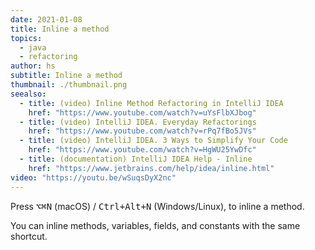 ```yaml
---
date: 2021-01-08
title: Inline a method
topics:
  - java
  - refactoring
author: hs
subtitle: Inline a method
thumbnail: ./thumbnail.png
seealso:
  - title: (video) Inline Method Refactoring in IntelliJ IDEA
    href: "https://www.youtube.com/watch?v=uYsFlbXJbog"
  - title: (video) IntelliJ IDEA. Everyday Refactorings
    href: "https://www.youtube.com/watch?v=rPq7fBo5JVs"
  - title: (video) IntelliJ IDEA. 3 Ways to Simplify Your Code
    href: "https://www.youtube.com/watch?v=HgWU25YwDfc"
  - title: (documentation) IntelliJ IDEA Help - Inline
    href: "https://www.jetbrains.com/help/idea/inline.html"
video: "https://youtu.be/wSuqsDyX2nc"
---
```


Press <kbd>⌥⌘N</kbd> (macOS) / <kbd>Ctrl+Alt+N</kbd> (Windows/Linux), to inline a method.

You can inline methods, variables, fields, and constants with the same shortcut.
